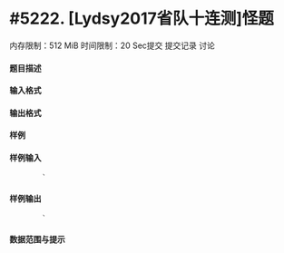 
# #5222. [Lydsy2017省队十连测]怪题
内存限制：512 MiB 时间限制：20 Sec提交 提交记录 讨论
#### 题目描述

#### 输入格式

#### 输出格式

#### 样例

#### 样例输入

			`
#### 样例输出

			`
#### 数据范围与提示

